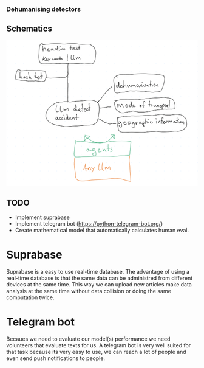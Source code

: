 ### Dehumanising detectors

## Schematics

![alt text](doc/image.png)




## TODO
 - Implement suprabase
 - Implement telegram bot (https://python-telegram-bot.org/)
 - Create mathematical model that automatically calculates human eval. 

# Suprabase
Suprabase is a easy to use real-time database. 
The advantage of using a real-time database is that the same data can be administred from different devices at the same time. This way we can upload new articles make data analysis at the same time without data collision or doing the same computation twice. 

# Telegram bot
Becaues we need to evaluate our model(s) performance we need volunteers that evaluate texts for us. 
A telegram bot is very well suited for that task because its very easy to use, we can reach a lot of people and even send push notifications to people.
